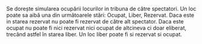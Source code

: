 Se dorește simularea ocupării locurilor in tribuna de către spectatori. Un loc poate sa aibă una
din următoarele stări: Ocupat, Liber, Rezervat. Daca este in starea rezervat nu poate fi rezervat de
către alt spectator. Daca este ocupat nu poate fi nici rezervat nici ocupat de altcineva ci doar
eliberat, trecând astfel în starea liber. Un loc liber poate fi si rezervat si ocupat.